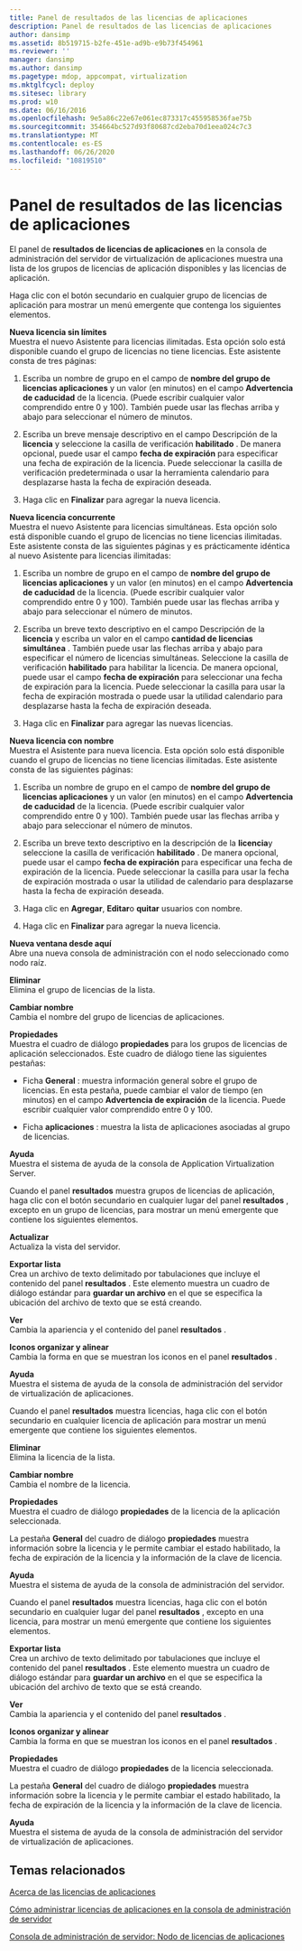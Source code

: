 ```yaml
---
title: Panel de resultados de las licencias de aplicaciones
description: Panel de resultados de las licencias de aplicaciones
author: dansimp
ms.assetid: 8b519715-b2fe-451e-ad9b-e9b73f454961
ms.reviewer: ''
manager: dansimp
ms.author: dansimp
ms.pagetype: mdop, appcompat, virtualization
ms.mktglfcycl: deploy
ms.sitesec: library
ms.prod: w10
ms.date: 06/16/2016
ms.openlocfilehash: 9e5a86c22e67e061ec873317c455958536fae75b
ms.sourcegitcommit: 354664bc527d93f80687cd2eba70d1eea024c7c3
ms.translationtype: MT
ms.contentlocale: es-ES
ms.lasthandoff: 06/26/2020
ms.locfileid: "10819510"
---
```

# Panel de resultados de las licencias de aplicaciones


El panel de **resultados de licencias de aplicaciones** en la consola de administración del servidor de virtualización de aplicaciones muestra una lista de los grupos de licencias de aplicación disponibles y las licencias de aplicación.

Haga clic con el botón secundario en cualquier grupo de licencias de aplicación para mostrar un menú emergente que contenga los siguientes elementos.

<a href="" id="new-unlimited-license"></a>**Nueva licencia sin límites**  
Muestra el nuevo Asistente para licencias ilimitadas. Esta opción solo está disponible cuando el grupo de licencias no tiene licencias. Este asistente consta de tres páginas:

1.  Escriba un nombre de grupo en el campo de **nombre del grupo de licencias aplicaciones** y un valor (en minutos) en el campo **Advertencia de caducidad** de la licencia. (Puede escribir cualquier valor comprendido entre 0 y 100). También puede usar las flechas arriba y abajo para seleccionar el número de minutos.

2.  Escriba un breve mensaje descriptivo en el campo Descripción de la **licencia** y seleccione la casilla de verificación **habilitado** . De manera opcional, puede usar el campo **fecha de expiración** para especificar una fecha de expiración de la licencia. Puede seleccionar la casilla de verificación predeterminada o usar la herramienta calendario para desplazarse hasta la fecha de expiración deseada.

3.  Haga clic en **Finalizar** para agregar la nueva licencia.

<a href="" id="new-concurrent-license"></a>**Nueva licencia concurrente**  
Muestra el nuevo Asistente para licencias simultáneas. Esta opción solo está disponible cuando el grupo de licencias no tiene licencias ilimitadas. Este asistente consta de las siguientes páginas y es prácticamente idéntica al nuevo Asistente para licencias ilimitadas:

1.  Escriba un nombre de grupo en el campo de **nombre del grupo de licencias aplicaciones** y un valor (en minutos) en el campo **Advertencia de caducidad** de la licencia. (Puede escribir cualquier valor comprendido entre 0 y 100). También puede usar las flechas arriba y abajo para seleccionar el número de minutos.

2.  Escriba un breve texto descriptivo en el campo Descripción de la **licencia** y escriba un valor en el campo **cantidad de licencias simultánea** . También puede usar las flechas arriba y abajo para especificar el número de licencias simultáneas. Seleccione la casilla de verificación **habilitado** para habilitar la licencia. De manera opcional, puede usar el campo **fecha de expiración** para seleccionar una fecha de expiración para la licencia. Puede seleccionar la casilla para usar la fecha de expiración mostrada o puede usar la utilidad calendario para desplazarse hasta la fecha de expiración deseada.

3.  Haga clic en **Finalizar** para agregar las nuevas licencias.

<a href="" id="new-named-license"></a>**Nueva licencia con nombre**  
Muestra el Asistente para nueva licencia. Esta opción solo está disponible cuando el grupo de licencias no tiene licencias ilimitadas. Este asistente consta de las siguientes páginas:

1.  Escriba un nombre de grupo en el campo de **nombre del grupo de licencias aplicaciones** y un valor (en minutos) en el campo **Advertencia de caducidad** de la licencia. (Puede escribir cualquier valor comprendido entre 0 y 100). También puede usar las flechas arriba y abajo para seleccionar el número de minutos.

2.  Escriba un breve texto descriptivo en la descripción de la **licencia**y seleccione la casilla de verificación **habilitado** . De manera opcional, puede usar el campo **fecha de expiración** para especificar una fecha de expiración de la licencia. Puede seleccionar la casilla para usar la fecha de expiración mostrada o usar la utilidad de calendario para desplazarse hasta la fecha de expiración deseada.

3.  Haga clic en **Agregar**, **Editar**o **quitar** usuarios con nombre.

4.  Haga clic en **Finalizar** para agregar la nueva licencia.

<a href="" id="new-window-from-here"></a>**Nueva ventana desde aquí**  
Abre una nueva consola de administración con el nodo seleccionado como nodo raíz.

<a href="" id="delete"></a>**Eliminar**  
Elimina el grupo de licencias de la lista.

<a href="" id="rename"></a>**Cambiar nombre**  
Cambia el nombre del grupo de licencias de aplicaciones.

<a href="" id="properties"></a>**Propiedades**  
Muestra el cuadro de diálogo **propiedades** para los grupos de licencias de aplicación seleccionados. Este cuadro de diálogo tiene las siguientes pestañas:

-   Ficha **General** : muestra información general sobre el grupo de licencias. En esta pestaña, puede cambiar el valor de tiempo (en minutos) en el campo **Advertencia de expiración** de la licencia. Puede escribir cualquier valor comprendido entre 0 y 100.

-   Ficha **aplicaciones** : muestra la lista de aplicaciones asociadas al grupo de licencias.

<a href="" id="help"></a>**Ayuda**  
Muestra el sistema de ayuda de la consola de Application Virtualization Server.

Cuando el panel **resultados** muestra grupos de licencias de aplicación, haga clic con el botón secundario en cualquier lugar del panel **resultados** , excepto en un grupo de licencias, para mostrar un menú emergente que contiene los siguientes elementos.

<a href="" id="refresh"></a>**Actualizar**  
Actualiza la vista del servidor.

<a href="" id="export-list"></a>**Exportar lista**  
Crea un archivo de texto delimitado por tabulaciones que incluye el contenido del panel **resultados** . Este elemento muestra un cuadro de diálogo estándar para **guardar un archivo** en el que se especifica la ubicación del archivo de texto que se está creando.

<a href="" id="view"></a>**Ver**  
Cambia la apariencia y el contenido del panel **resultados** .

<a href="" id="arrange-line-up-icons"></a>**Iconos organizar y alinear**  
Cambia la forma en que se muestran los iconos en el panel **resultados** .

<a href="" id="help"></a>**Ayuda**  
Muestra el sistema de ayuda de la consola de administración del servidor de virtualización de aplicaciones.

Cuando el panel **resultados** muestra licencias, haga clic con el botón secundario en cualquier licencia de aplicación para mostrar un menú emergente que contiene los siguientes elementos.

<a href="" id="delete"></a>**Eliminar**  
Elimina la licencia de la lista.

<a href="" id="rename"></a>**Cambiar nombre**  
Cambia el nombre de la licencia.

<a href="" id="properties"></a>**Propiedades**  
Muestra el cuadro de diálogo **propiedades** de la licencia de la aplicación seleccionada.

La pestaña **General** del cuadro de diálogo **propiedades** muestra información sobre la licencia y le permite cambiar el estado habilitado, la fecha de expiración de la licencia y la información de la clave de licencia.

<a href="" id="help"></a>**Ayuda**  
Muestra el sistema de ayuda de la consola de administración del servidor.

Cuando el panel **resultados** muestra licencias, haga clic con el botón secundario en cualquier lugar del panel **resultados** , excepto en una licencia, para mostrar un menú emergente que contiene los siguientes elementos.

<a href="" id="export-list"></a>**Exportar lista**  
Crea un archivo de texto delimitado por tabulaciones que incluye el contenido del panel **resultados** . Este elemento muestra un cuadro de diálogo estándar para **guardar un archivo** en el que se especifica la ubicación del archivo de texto que se está creando.

<a href="" id="view"></a>**Ver**  
Cambia la apariencia y el contenido del panel **resultados** .

<a href="" id="arrange-line-up-icons"></a>**Iconos organizar y alinear**  
Cambia la forma en que se muestran los iconos en el panel **resultados** .

<a href="" id="properties"></a>**Propiedades**  
Muestra el cuadro de diálogo **propiedades** de la licencia seleccionada.

La pestaña **General** del cuadro de diálogo **propiedades** muestra información sobre la licencia y le permite cambiar el estado habilitado, la fecha de expiración de la licencia y la información de la clave de licencia.

<a href="" id="help"></a>**Ayuda**  
Muestra el sistema de ayuda de la consola de administración del servidor de virtualización de aplicaciones.

## Temas relacionados


[Acerca de las licencias de aplicaciones](about-application-licensing.md)

[Cómo administrar licencias de aplicaciones en la consola de administración de servidor](how-to-manage-application-licenses-in-the-server-management-console.md)

[Consola de administración de servidor: Nodo de licencias de aplicaciones](server-management-console-application-licenses-node.md)

 

 






